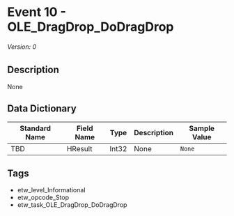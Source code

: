 # Event 10 - OLE_DragDrop_DoDragDrop
###### Version: 0

## Description
None

## Data Dictionary
|Standard Name|Field Name|Type|Description|Sample Value|
|---|---|---|---|---|
|TBD|HResult|Int32|None|`None`|

## Tags
* etw_level_Informational
* etw_opcode_Stop
* etw_task_OLE_DragDrop_DoDragDrop